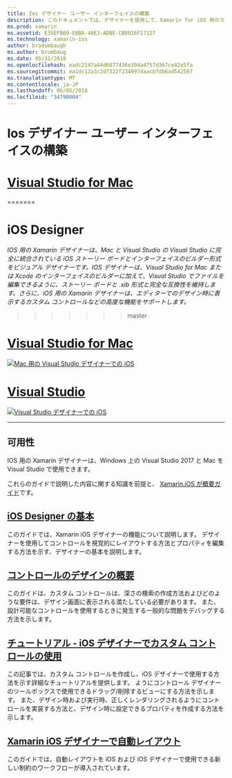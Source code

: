 ```yaml
---
title: Ios デザイナー ユーザー インターフェイスの構築
description: このドキュメントでは、デザイナーを使用して、Xamarin for iOS 用のストーリー ボードおよび .xib ファイルと、アプリのユーザー インターフェイスを構築する方法について説明します。 ツールの可用性、その基本的な機能、設計可能なコントロールは、について説明し、その使用方法のチュートリアルを提供するドキュメントにリンクします。
ms.prod: xamarin
ms.assetid: E35EFB69-EBBA-40E3-ADBE-CB8016F17127
ms.technology: xamarin-ios
author: bradumbaugh
ms.author: brumbaug
ms.date: 05/31/2018
ms.openlocfilehash: eadc2147a44d6077436e394a4757d367ce42e5fa
ms.sourcegitcommit: ea1dc12a3c2d7322f234997daacbfdb6ad542507
ms.translationtype: MT
ms.contentlocale: ja-JP
ms.lasthandoff: 06/05/2018
ms.locfileid: "34790004"
---
```

# <a name="building-user-interfaces-with-the-ios-designer"></a>Ios デザイナー ユーザー インターフェイスの構築

# <a name="visual-studio-for-mactabvsmac"></a>[Visual Studio for Mac](#tab/vsmac)

=======
# <a name="ios-designer"></a>iOS Designer

_IOS 用の Xamarin デザイナーは、Mac と Visual Studio の Visual Studio に完全に統合されている iOS ストーリー ボードとインターフェイスのビルダー形式をビジュアル デザイナーです。IOS デザイナーは、Visual Studio for Mac または Xcode のインターフェイスのビルダーに加えて、Visual Studio でファイルを編集できるように、ストーリー ボードと .xib 形式と完全な互換性を維持します。さらに、iOS 用の Xamarin デザイナーは、エディターでのデザイン時に表示するカスタム コントロールなどの高度な機能をサポートします。_
>>>>>>> master

# <a name="visual-studio-for-mactabmacos"></a>[Visual Studio for Mac](#tab/macos)

[![Mac 用の Visual Studio デザイナーでの iOS](images/designer-vsmac-sml.png "iOS デザイナー")](images/designer-vsmac.png#lightbox)

# <a name="visual-studiotabwindows"></a>[Visual Studio](#tab/windows)

[![Visual Studio デザイナーでの iOS](images/designer-vs.png "iOS デザイナー")](images/designer-vs.png#lightbox)

-----

## <a name="availability"></a>可用性

IOS 用の Xamarin デザイナーは、Windows 上の Visual Studio 2017 と Mac を Visual Studio で使用できます。

これらのガイドで説明した内容に関する知識を前提と、 [Xamarin.iOS が概要ガイド](~/ios/get-started/index.md)です。

## <a name="ios-designer-basicsintroductionmd"></a>[iOS Designer の基本](introduction.md)

このガイドでは、Xamarin iOS デザイナーの機能について説明します。 デザイナーを使用してコントロールを視覚的にレイアウトする方法とプロパティを編集する方法を示す、デザイナーの基本を説明します。

## <a name="designable-controls-overviewios-designable-controls-overviewmd"></a>[コントロールのデザインの概要](ios-designable-controls-overview.md)

このガイドは、カスタム コントロールは、深さの検索の作成方法およびどのような要件は、デザイン画面に表示される満たしている必要があります。 また、設計可能なコントロールを使用するときに発生する一般的な問題をデバッグする方法を示します。

## <a name="walkthrough---using-custom-controls-with-ios-designerios-designable-controls-walkthroughmd"></a>[チュートリアル - iOS デザイナーでカスタム コントロールの使用](ios-designable-controls-walkthrough.md)

この記事では、カスタム コントロールを作成し、iOS デザイナーで使用する方法を示す詳細なチュートリアルを提供します。 ようにコントロール デザイナーのツールボックスで使用できるドラッグ/削除するビューにする方法を示します。 また、デザイン時および実行時、正しくレンダリングされるようにコントロールを実装する方法と、デザイン時に設定できるプロパティを作成する方法を示します。

## <a name="auto-layout-with-the-xamarin-ios-designerdesigner-auto-layoutmd"></a>[Xamarin iOS デザイナーで自動レイアウト](designer-auto-layout.md)

このガイドでは、自動レイアウトを iOS および iOS デザイナーで使用できる新しい制約のワークフローが導入されています。
